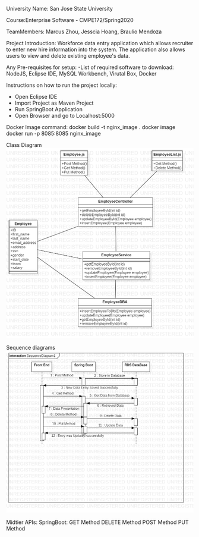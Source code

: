 University Name: San Jose State University

Course:Enterprise Software - CMPE172/Spring2020

TeamMembers: Marcus Zhou, Jesscia Hoang, Braulio Mendoza

Project Introduction: Workforce data entry application which allows recruiter to enter new hire information into the system. The application also allows users to view and delete existing employee's data.

Any Pre-requisites for setup: 
-List of required software to download: NodeJS, Eclipse IDE, MySQL Workbench, Virutal Box, Docker
	

Instructions on how to run the project locally: 
- Open Eclipse IDE
- Import Project as Maven Project
- Run SpringBoot Application
- Open Browser and go to Localhost:5000
	
Docker Image command:
docker build -t nginx_image .
docker image
docker run -p 8085:8085 nginx_image
	
Class Diagram
![](images/ClassDiagram.png)

Sequence diagrams
![](images/SequenceDiagram.png)

Midtier APIs:
SpringBoot:
GET Method
DELETE Method
POST Method
PUT Method

